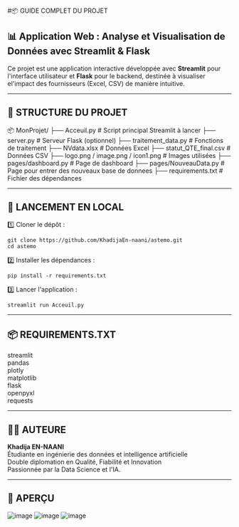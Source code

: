 
#📦 GUIDE COMPLET DU PROJET


## 📊 Application Web : Analyse et Visualisation de Données avec Streamlit & Flask

Ce projet est une application interactive développée avec **Streamlit** pour l'interface utilisateur et **Flask** pour le backend, destinée à visualiser el'impact des fournisseurs (Excel, CSV) de manière intuitive.

------------------------------
📁 STRUCTURE DU PROJET
------------------------------
📦 MonProjet/
├── Acceuil.py                # Script principal Streamlit à lancer
├── server.py                 # Serveur Flask (optionnel)
├── traitement_data.py        # Fonctions de traitement
├── NVdata.xlsx               # Données Excel
├── statut_QTE_final.csv      # Données CSV
├── logo.png / image.png / icon1.png  # Images utilisées
├── pages/dashboard.py                    # Page de dashboard
├── pages/NouveauData.py                  # Page pour entrer des nouveaux base de donnees
├── requirements.txt          # Fichier des dépendances

------------------------------
🚀 LANCEMENT EN LOCAL
------------------------------
1️⃣ Cloner le dépôt :

    git clone https://github.com/KhadijaEn-naani/astemo.git
    cd astemo

2️⃣ Installer les dépendances :

    pip install -r requirements.txt

3️⃣ Lancer l'application :

    streamlit run Acceuil.py

------------------------------
📦 REQUIREMENTS.TXT
------------------------------
streamlit  
pandas  
plotly  
matplotlib  
flask  
openpyxl  
requests  

------------------------------
🧑‍💻 AUTEURE
------------------------------
**Khadija EN-NAANI**  
Étudiante en ingénierie des données et intelligence artificielle  
Double diplomation en Qualité, Fiabilité et Innovation  
Passionnée par la Data Science et l'IA.

------------------------------
📸 APERÇU
------------------------------
![image](https://github.com/user-attachments/assets/1523ab86-cd6f-4617-8fee-259d4f3f61ac)
![image](https://github.com/user-attachments/assets/b6e69c70-43f0-4b1d-9f36-7f628bc7267d)
![image](https://github.com/user-attachments/assets/3022346b-21a6-4fc1-98b4-7bbb6ae49c51)

